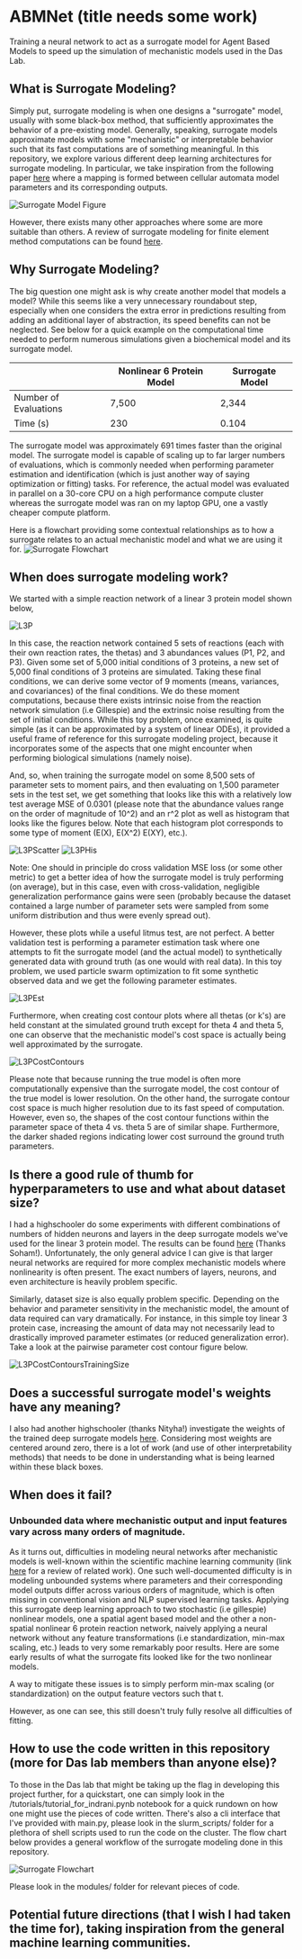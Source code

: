 # ABMNet (title needs some work)

Training a neural network to act as a surrogate model for Agent Based Models to speed up the simulation of mechanistic models used in the Das Lab.

## What is Surrogate Modeling?
Simply put, surrogate modeling is when one designs a "surrogate" model, usually with some black-box method, that sufficiently approximates the behavior of a pre-existing model. Generally, speaking, surrogate models approximate models with some "mechanistic" or interpretable behavior such that its fast computations are of something meaningful. In this repository, we explore various different deep learning architectures for surrogate modeling. In particular, we take inspiration from the following paper [here](https://www.sciencedirect.com/science/article/pii/S016926072100153X) where a mapping is formed between cellular automata model parameters and its corresponding outputs. 


![Surrogate Model Figure](./figs/SurrogateModelANN.drawio.png)


However, there exists many other approaches where some are more suitable than others. A review of surrogate modeling for finite element method computations can be found [here](https://link.springer.com/article/10.1007/s00500-022-07362-8). 


## Why Surrogate Modeling?
The big question one might ask is why create another model that models a model? While this seems like a very unnecessary roundabout step, especially when one considers the extra error in predictions resulting from adding an additional layer of abstraction, its speed benefits can not be neglected. See below for a quick example on the computational time needed to perform numerous simulations given a biochemical model and its surrogate model.

|                       | Nonlinear 6 Protein Model | Surrogate Model |
|-----------------------|---------------------------|-----------------|
| Number of Evaluations | 7,500                     | 2,344           |
| Time (s)              | 230                       | 0.104           |

The surrogate model was approximately 691 times faster than the original model. The surrogate model is capable of scaling up to far larger numbers of evaluations, which is commonly needed when performing parameter estimation and identification (which is just another way of saying optimization or fitting) tasks. For reference, the actual model was evaluated in parallel on a 30-core CPU on a high performance compute cluster whereas the surrogate model was ran on my laptop GPU, one a vastly cheaper compute platform. 


Here is a flowchart providing some contextual relationships as to how a surrogate relates to an actual mechanistic model and what we are using it for. 
![Surrogate Flowchart](figs/SurrogateModelingContext.drawio.png)

## When does surrogate modeling work? 
We started with a simple reaction network of a linear 3 protein model shown below,

![L3P](figs/lin3ExpModel.png)

In this case, the reaction network contained 5 sets of reactions (each with their own reaction rates, the thetas) and 3 abundances values (P1, P2, and P3). Given some set of 5,000 initial conditions of 3 proteins, a new set of 5,000 final conditions of 3 proteins are simulated. Taking these final conditions, we can derive some vector of 9 moments (means, variances, and covariances) of the final conditions. We do these moment computations, because there exists intrinsic noise from the reaction network simulation (i.e Gillespie) and the extrinsic noise resulting from the set of initial conditions. While this toy problem, once examined, is quite simple (as it can be approximated by a system of linear ODEs), it provided a useful frame of reference for this surrogate modeling project, because it incorporates some of the aspects that one might encounter when performing biological simulations (namely noise).

And, so, when training the surrogate model on some 8,500 sets of parameter sets to moment pairs, and then evaluating on 1,500 parameter sets in the test set, we get something that looks like this with a relatively low test average MSE of 0.0301 (please note that the abundance values range on the order of magnitude of 10^2) and an r^2 plot as well as histogram that looks like the figures below. Note that each histogram plot corresponds to some type of moment (E(X), E(X^2) E(XY), etc.). 

![L3PScatter](graphs/l3/readme/l3p_10k_test_og_scatter.png)
![L3PHis](graphs/l3/readme/l3p_10k_test_og.png)


Note: One should in principle do cross validation MSE loss (or some other metric) to get a better idea of how the surrogate model is truly performing (on average), but in this case, even with cross-validation, negligible generalization performance gains were seen (probably because the dataset contained a large number of parameter sets were sampled from some uniform distribution and thus were evenly spread out).

However, these plots while a useful litmus test, are not perfect. A better validation test is performing a parameter estimation task where one attempts to fit the surrogate model (and the actual model) to synthetically generated data with ground truth (as one would with real data). In this toy problem, we used particle swarm optimization to fit some synthetic observed data and we get the following parameter estimates. 

![L3PEst](figs/L3PSurrogateEstimates.png)

Furthermore, when creating cost contour plots where all thetas (or k's) are held constant at the simulated ground truth except for theta 4 and theta 5, one can observe that the mechanistic model's cost space is actually being well approximated by the surrogate. 

![L3PCostContours](figs/l3p_tru_v_surr_cost_contours.png)

Please note that because running the true model is often more computationally expensive than the surrogate model, the cost contour of the true model is lower resolution. On the other hand, the surrogate contour cost space is much higher resolution due to its fast speed of computation. However, even so, the shapes of the cost contour functions within the parameter space of theta 4 vs. theta 5 are of similar shape. Furthermore, the darker shaded regions indicating lower cost surround the ground truth parameters. 


## Is there a good rule of thumb for hyperparameters to use and what about dataset size?
I had a highschooler do some experiments with different combinations of numbers of hidden neurons and layers in the deep surrogate models we've used for the linear 3 protein model. The results can be found [here](https://docs.google.com/presentation/d/1CTc9d6LX_MZa7NdIOZF8-M5sWEWQQNsOcqwZRSXIG6Q/edit?usp=sharing) (Thanks Soham!). Unfortunately, the only general advice I can give is that larger neural networks are required for more complex mechanistic models where nonlinearity is often present. The exact numbers of layers, neurons, and even architecture is heavily problem specific. 

Similarly, dataset size is also equally problem specific. Depending on the behavior and parameter sensitivity in the mechanistic model, the amount of data required can vary dramatically. For instance, in this simple toy linear 3 protein case, increasing the amount of data may not necessarily lead to drastically improved parameter estimates (or reduced generalization error). Take a look at the pairwise parameter cost contour figure below. 

![L3PCostContoursTrainingSize](figs/TrainingSetSizeL3P.png)

## Does a successful surrogate model's weights have any meaning? 

I also had another highschooler (thanks Nityha!) investigate the weights of the trained deep surrogate models [here](https://docs.google.com/presentation/d/1VL2rcyGV5Rm35uWFStSB32m23w6q21PiF-u83gbDfnY/edit?usp=sharing). Considering most weights are centered around zero, there is a lot of work (and use of other interpretability methods) that needs to be done in understanding what is being learned within these black boxes.


## When does it fail? 

### Unbounded data where mechanistic output and input features vary across many orders of magnitude. 
As it turns out, difficulties in modeling neural networks after mechanistic models is well-known within the scientific machine learning community (link [here](https://arxiv.org/abs/2201.05624) for a review of related work). One such well-documented difficulty is in modeling unbounded systems where parameters and their corresponding model outputs differ across various orders of magnitude, which is often missing in conventional vision and NLP supervised learning tasks. Applying this surrogate deep learning approach to two stochastic (i.e gillespie) nonlinear models, one a spatial agent based model and the other a non-spatial nonlinear 6 protein reaction network, naively applying a neural network without any feature transformations (i.e standardization, min-max scaling, etc.) leads to very some remarkably poor results. Here are some early results of what the surrogate fits looked like for the two nonlinear models.



A way to mitigate these issues is to simply perform min-max scaling (or standardization) on the output feature vectors such that t. 


However, as one can see, this still doesn't truly fully resolve all difficulties of fitting. 



## How to use the code written in this repository (more for Das lab members than anyone else)?

To those in the Das lab that might be taking up the flag in developing this project further, for a quickstart, one can simply look in the /tutorials/tutorial_for_indrani.pynb notebook for a quick rundown on how one might use the pieces of code written. There's also a cli interface that I've provided with main.py, please look in the slurm_scripts/ folder for a plethora of shell scripts used to run the code on the cluster. The flow chart below provides a general workflow of the surrogate modeling done in this repository.

![Surrogate Flowchart](figs/SurrogateFlowchart.drawio.png)

Please look in the modules/ folder for relevant pieces of code.

## Potential future directions (that I wish I had taken the time for), taking inspiration from the general machine learning communities. 





